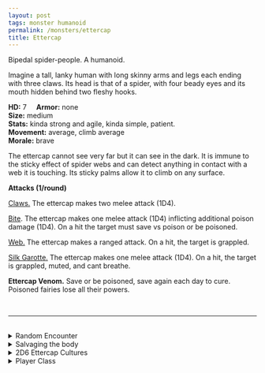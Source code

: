 ```yaml
---
layout: post
tags: monster humanoid
permalink: /monsters/ettercap
title: Ettercap
---
```


Bipedal spider-people. A humanoid.

Imagine a tall, lanky human with long skinny arms and legs each ending with three claws. Its head is that of a spider, with four beady eyes and its mouth hidden behind two fleshy hooks.

**HD:** 7  &nbsp; &nbsp;  **Armor:** none <br>
**Size:** medium <br>
**Stats:** kinda strong and agile, kinda simple, patient. <br>
**Movement:** average, climb average <br>
**Morale:** brave <br>

The ettercap cannot see very far but it can see in the dark. It is immune to the sticky effect of spider webs and can detect anything in contact with a web it is touching. Its sticky palms allow it to climb on any surface.

**Attacks (1/round)**

<ins>Claws.</ins> The ettercap makes two melee attack (1D4).

<ins>Bite</ins>. The ettercap makes one melee attack (1D4) inflicting additional poison damage (1D4). On a hit the target must save vs poison or be poisoned.

<ins>Web.</ins> The ettercap makes a ranged attack. On a hit, the target is grappled.

<ins>Silk Garotte.</ins> The ettercap makes one melee attack (1D4). On a hit, the target is grappled, muted, and cant breathe.

<span class="alchemy">**Ettercap Venom.** Save or be poisoned, save again each day to cure. Poisoned fairies lose all their powers.  </span>

<br>

---

<br> 

<details markdown="1">
<summary>Random Encounter</summary>

1. **Monster:** 1D4 ettercaps, hiding.
1. **Lair:** Treetop nest-huts made of spider silk. <br>	&nbsp; OR <br>	**Omen:** A lure dangling from spider silk.
1. **Spoor:** Creature hanging from a spider silk noose.
1. **Tracks:** Spider silk zip lines.
1. **Trace:** Headless, dried pixie hanging from spider silk.
1. **Trace:** [Trap] Spider web.
</details>

<details markdown="1">
<summary>Salvaging the body</summary>
## Loot

You find the monster's weapons and ... (Roll as many times as the HD of the monster)

1. nothing.
1. nothing.
1. 1D4x5’ of spider silk rope.
1. A silk pouch with teeth in it.
1. A bone flute that lulls spiders.
1. A sticky ball.

Ettercap venoms sacks can be salvaged, producing one dose of venom.
</details>

<details markdown="1">
<summary>2D6 Ettercap Cultures</summary>

Combine the result of both tables to get the broad lines of this humanoid culture in this part of the world.

**Cultures**
1. The ones that live in silk huts atop the forest’s canopy.
1. The ones that live in damp caves near water sources.
1. The ones that live in camouflaged dirt dens.
1. The ones that live in dome-like silk factories.
1. The ones that travel the world atop gigantic daddy long-legs.
1. The ones that live among us.

**Features**
1. They guard a portal to the fey world, eating anything that comes out.
1. They are cursed human followers of the exiled spider goddess, secretly preserving her rites and traditions.
1. They are extremely rich because of the silk trade.
1. They are members of a secret assassin cult.
1. They are in the middle of a civil war between the ground-dwellers and the ceiling-dwellers.
1. By royal decree, they are the princess’s tailors.
</details>

<details markdown="1">
<summary>Player Class</summary>
Play as an [Ettercap](/class/fighter/ettercap)!
</details>
